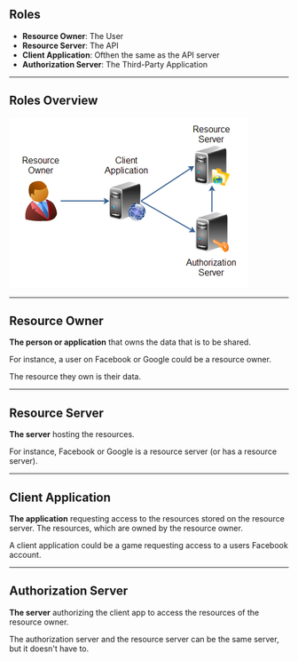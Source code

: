 ##  Roles

- **Resource Owner**: The User
- **Resource Server**: The API
- **Client Application**: Ofthen the same as the API server
- **Authorization Server**: The Third-Party Application

---

##  Roles Overview

![](/images/roles-overview.png)

---

##  Resource Owner

**The person or application** that owns the data that is to be shared.

For instance, a user on Facebook or Google could be a resource owner.

The resource they own is their data.

---

##  Resource Server

**The server** hosting the resources.

For instance, Facebook or Google is a resource server (or has a resource server).

---

##  Client Application

**The application** requesting access to the resources stored on the resource server. The resources, which are owned by the resource owner.

A client application could be a game requesting access to a users Facebook account.

---

##  Authorization Server

**The server** authorizing the client app to access the resources of the resource owner.

The authorization server and the resource server can be the same server, but it doesn't have to.

